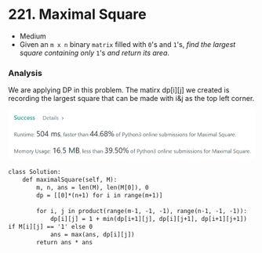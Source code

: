 # 221. Maximal Square

* Medium
* Given an `m x n` binary `matrix` filled with `0`'s and `1`'s, _find the largest square containing only_ `1`'s _and return its area_.

### Analysis&#x20;

We are applying DP in this problem. The matirx dp\[i]\[j] we created is recording the largest square that can be made with i\&j as the top left corner.&#x20;

![](<../../.gitbook/assets/image (18) (1) (1) (1).png>)

```
class Solution:
    def maximalSquare(self, M):
        m, n, ans = len(M), len(M[0]), 0
        dp = [[0]*(n+1) for i in range(m+1)]
        
        for i, j in product(range(m-1, -1, -1), range(n-1, -1, -1)):
            dp[i][j] = 1 + min(dp[i+1][j], dp[i][j+1], dp[i+1][j+1]) if M[i][j] == '1' else 0
            ans = max(ans, dp[i][j])
        return ans * ans
```
